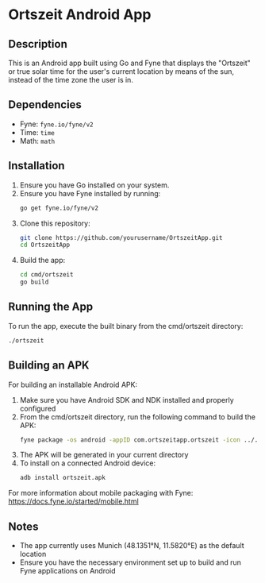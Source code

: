# Ortszeit Android App

## Description
This is an Android app built using Go and Fyne that displays the "Ortszeit" or true solar time for the user's current location by means of the sun, instead of the time zone the user is in.

## Dependencies
- Fyne: `fyne.io/fyne/v2`
- Time: `time`
- Math: `math`

## Installation
1. Ensure you have Go installed on your system.
2. Ensure you have Fyne installed by running:
   ```sh
   go get fyne.io/fyne/v2
   ```
3. Clone this repository:
   ```sh
   git clone https://github.com/yourusername/OrtszeitApp.git
   cd OrtszeitApp
   ```
4. Build the app:
   ```sh
   cd cmd/ortszeit
   go build
   ```

## Running the App
To run the app, execute the built binary from the cmd/ortszeit directory:
```sh
./ortszeit
```

## Building an APK
For building an installable Android APK:

1. Make sure you have Android SDK and NDK installed and properly configured
2. From the cmd/ortszeit directory, run the following command to build the APK:
   ```sh
   fyne package -os android -appID com.ortszeitapp.ortszeit -icon ../../assets/icons/sun.png
   ```
3. The APK will be generated in your current directory
4. To install on a connected Android device:
   ```sh
   adb install ortszeit.apk
   ```

For more information about mobile packaging with Fyne: https://docs.fyne.io/started/mobile.html

## Notes
- The app currently uses Munich (48.1351°N, 11.5820°E) as the default location
- Ensure you have the necessary environment set up to build and run Fyne applications on Android
